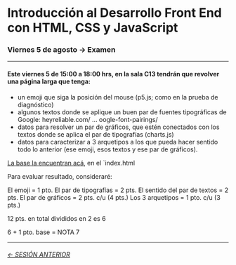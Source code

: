 # Introducción al Desarrollo Front End con HTML, CSS y JavaScript

### Viernes 5 de agosto → Examen

- - - - - - - -

#### Este viernes 5 de 15:00 a 18:00 hrs, en la sala C13 tendrán que revolver una página larga que tenga:

- un emoji que siga la posición del mouse (p5.js; como en la prueba de diagnóstico)
- algunos textos donde se aplique un buen par de fuentes tipográficas de Google: heyreliable.com/ ... oogle-font-pairings/
- datos para resolver un par de gráficos, que estén conectados con los textos donde se aplica el par de tipografías (charts.js)
- datos para caracterizar a 3 arquetipos a los que pueda hacer sentido todo lo anterior (ese emoji, esos textos y ese par de gráficos).

[La base la encuentran acá](https://profesorfaco.github.io/front-end/examen), en el `index.html

Para evaluar resultado, consideraré:

El emoji = 1 pto.
El par de tipografías = 2 pts.
El sentido del par de textos = 2 pts.
El par de gráficos = 2 pts. c/u (4 pts.)
Los 3 arquetipos = 1 pto. c/u (3 pts.)

12 pts. en total divididos en 2 es 6 

6 + 1 pto. base = NOTA 7


- - - - - - - 

###### [← SESIÓN ANTERIOR](https://github.com/profesorfaco/front-end/tree/main/sesion_15)
